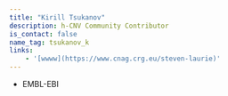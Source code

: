 ```yaml
---
title: "Kirill Tsukanov"
description: h-CNV Community Contributor
is_contact: false
name_tag: tsukanov_k
links:
	- '[wwww](https://www.cnag.crg.eu/steven-laurie)'
---
```


* EMBL-EBI  
